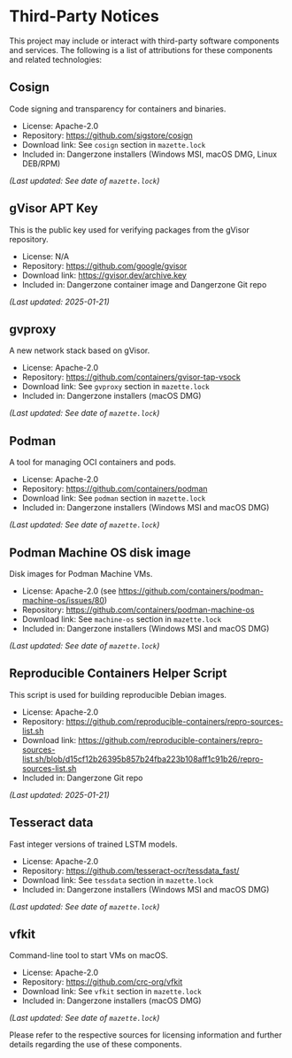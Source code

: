 # Third-Party Notices

This project may include or interact with third-party software components and
services. The following is a list of attributions for these components and
related technologies:

## Cosign

Code signing and transparency for containers and binaries.

- License: Apache-2.0
- Repository: https://github.com/sigstore/cosign
- Download link: See `cosign` section in `mazette.lock`
- Included in: Dangerzone installers (Windows MSI, macOS DMG, Linux DEB/RPM)

_(Last updated: See date of `mazette.lock`)_

## gVisor APT Key

This is the public key used for verifying packages from the gVisor repository.

- License: N/A
- Repository: https://github.com/google/gvisor
- Download link: https://gvisor.dev/archive.key
- Included in: Dangerzone container image and Dangerzone Git repo

_(Last updated: 2025-01-21)_

## gvproxy

A new network stack based on gVisor.

- License: Apache-2.0
- Repository: https://github.com/containers/gvisor-tap-vsock
- Download link: See `gvproxy` section in `mazette.lock`
- Included in: Dangerzone installers (macOS DMG)

_(Last updated: See date of `mazette.lock`)_

## Podman

A tool for managing OCI containers and pods.

- License: Apache-2.0
- Repository: https://github.com/containers/podman
- Download link: See `podman` section in `mazette.lock`
- Included in: Dangerzone installers (Windows MSI and macOS DMG)

_(Last updated: See date of `mazette.lock`)_

## Podman Machine OS disk image

Disk images for Podman Machine VMs.

- License: Apache-2.0 (see https://github.com/containers/podman-machine-os/issues/80)
- Repository: https://github.com/containers/podman-machine-os
- Download link: See `machine-os` section in `mazette.lock`
- Included in: Dangerzone installers (Windows MSI and macOS DMG)

_(Last updated: See date of `mazette.lock`)_

## Reproducible Containers Helper Script

This script is used for building reproducible Debian images.

- License: Apache-2.0
- Repository: https://github.com/reproducible-containers/repro-sources-list.sh
- Download link: https://github.com/reproducible-containers/repro-sources-list.sh/blob/d15cf12b26395b857b24fba223b108aff1c91b26/repro-sources-list.sh
- Included in: Dangerzone Git repo

_(Last updated: 2025-01-21)_

## Tesseract data

Fast integer versions of trained LSTM models.

- License: Apache-2.0
- Repository: https://github.com/tesseract-ocr/tessdata_fast/
- Download link: See `tessdata` section in `mazette.lock`
- Included in: Dangerzone installers (Windows MSI and macOS DMG)

_(Last updated: See date of `mazette.lock`)_

## vfkit

Command-line tool to start VMs on macOS.

- License: Apache-2.0
- Repository: https://github.com/crc-org/vfkit
- Download link: See `vfkit` section in `mazette.lock`
- Included in: Dangerzone installers (macOS DMG)

_(Last updated: See date of `mazette.lock`)_

Please refer to the respective sources for licensing information and further details regarding the use of these components.
